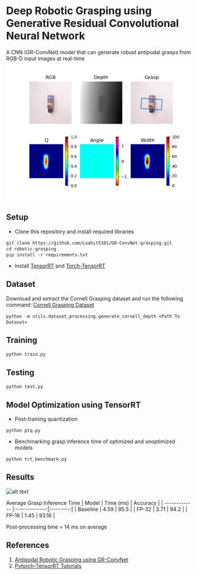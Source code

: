 # Deep Robotic Grasping using Generative Residual Convolutional Neural Network

A CNN (GR-ConvNet) model that can generate robust antipodal grasps from RGB-D input images at real-time
![alt text](./results/Figure_15.png "Loss Curve")

## Setup
- Clone this repository and install required libraries
```
git clone https://github.com/Loahit5101/GR-ConvNet-grasping.git
cd robotic-grasping
pip install -r requirements.txt
```
- Install [TensorRT](https://docs.nvidia.com/deeplearning/tensorrt/install-guide/index.html) and [Torch-TensorRT](https://github.com/pytorch/TensorRT)
## Dataset

Download and extract the Cornell Grasping dataset and run the following command: [Cornell Grasping Dataset](https://www.kaggle.com/oneoneliu/cornell-grasp)
```
python -m utils.dataset_processing.generate_cornell_depth <Path To Dataset>
````
## Training
```
python train.py
````
## Testing
```
python test.py
````
## Model Optimization using TensorRT
- Post-training quantization
```
python ptq.py
````
- Benchmarking grasp inference time of optimized and unoptimized models
```
python trt_benchmark.py
````
## Results

![alt text](./figures/Figure_loss.png "Loss Curve")


Average Grasp Inference Time
|     Model     |   Time (ms)   | Accuracy | 
| ------------- |:-------------:|:--------:| 
| Baseline      |     4.59        |     95.5     |
| FP-32         |     3.71           |   94.2       | 
| FP-16          |    1.45      |       93.16   |

Post-processing time = 14 ms on average


## References
1. [Antipodal Robotic Grasping using GR-ConvNet](https://github.com/skumra/robotic-grasping)
2. [Pytorch-TensorRT Tutorials](https://github.com/pytorch/TensorRT/tree/master/examples)









